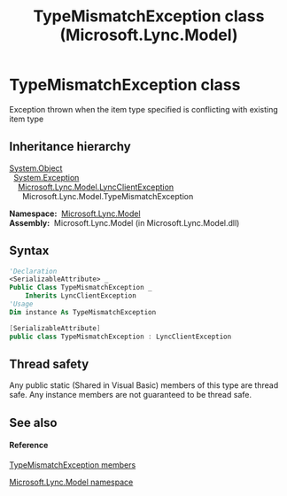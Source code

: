﻿---
title: TypeMismatchException class (Microsoft.Lync.Model)
TOCTitle: TypeMismatchException class
ms:assetid: T:Microsoft.Lync.Model.TypeMismatchException_DI_3_UC_OCS14MrefLyncWPF
ms:mtpsurl: https://msdn.microsoft.com/en-us/library/microsoft.lync.model.typemismatchexception_di_3_uc_ocs14mreflyncwpf(v=office.15)
ms:contentKeyID: 48592233
ms.date: 07/28/2014
mtps_version: v=office.15
f1_keywords:
- Microsoft.Lync.Model.TypeMismatchException
dev_langs:
- CSharp
- JScript
- VB
- other
---

# TypeMismatchException class

Exception thrown when the item type specified is conflicting with existing item type

## Inheritance hierarchy

[System.Object](http://msdn2.microsoft.com/en-us/library/e5kfa45b)  
  [System.Exception](http://msdn2.microsoft.com/en-us/library/c18k6c59)  
    [Microsoft.Lync.Model.LyncClientException](lyncclientexception-class-microsoft-lync-model_2.md)  
      Microsoft.Lync.Model.TypeMismatchException  

**Namespace:**  [Microsoft.Lync.Model](microsoft-lync-model-namespace_2.md)  
**Assembly:**  Microsoft.Lync.Model (in Microsoft.Lync.Model.dll)

## Syntax

``` vb
'Declaration
<SerializableAttribute> _
Public Class TypeMismatchException _
    Inherits LyncClientException
'Usage
Dim instance As TypeMismatchException
```

``` csharp
[SerializableAttribute]
public class TypeMismatchException : LyncClientException
```

## Thread safety

Any public static (Shared in Visual Basic) members of this type are thread safe. Any instance members are not guaranteed to be thread safe.

## See also

#### Reference

[TypeMismatchException members](typemismatchexception-members-microsoft-lync-model_2.md)

[Microsoft.Lync.Model namespace](microsoft-lync-model-namespace_2.md)

